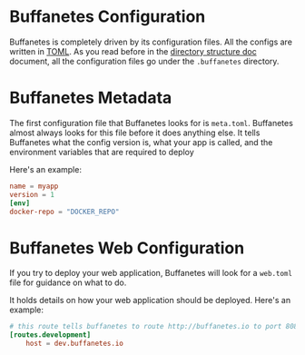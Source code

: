 # Buffanetes Configuration

Buffanetes is completely driven by its configuration files. All the configs are written
in [TOML](https://github.com/toml-lang/toml). As you read before in the 
[directory structure doc](./directory_structure.md) document, all the configuration files
go under the `.buffanetes` directory.

# Buffanetes Metadata

The first configuration file that Buffanetes looks for is `meta.toml`. Buffanetes almost
always looks for this file before it does anything else. It tells Buffanetes what the config
version is, what your app is called, and the environment variables that are required to 
deploy

Here's an example:

```toml
name = myapp
version = 1
[env]
docker-repo = "DOCKER_REPO"
```

# Buffanetes Web Configuration

If you try to deploy your web application, Buffanetes will look for a `web.toml` file for
guidance on what to do.

It holds details on how your web application should be deployed. Here's an example:

```toml
# this route tells buffanetes to route http://buffanetes.io to port 8080 (the default for Buffalo). in the future, Buffanetes might support multiple ports!
[routes.development]
    host = dev.buffanetes.io

```